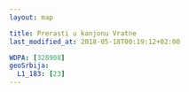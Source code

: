 ```yaml
---
layout: map

title: Prerasti u kanjonu Vratne
last_modified_at: 2018-05-18T00:19:12+02:00

WDPA: [328908]
geoSrbija:
  L1_183: [23]
---
```

